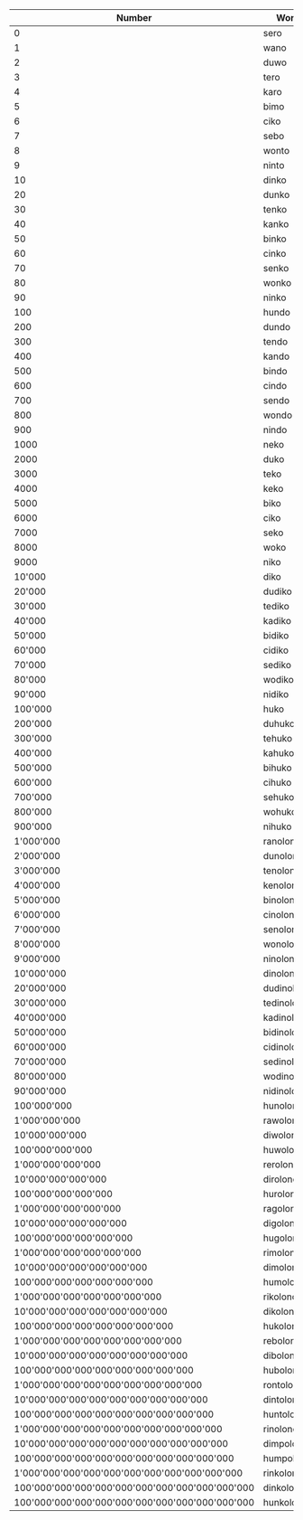 | Number | Word |
|--------|------|
| 0 | sero |
| 1 | wano |
| 2 | duwo |
| 3 | tero |
| 4 | karo |
| 5 | bimo |
| 6 | ciko |
| 7 | sebo |
| 8 | wonto |
| 9 | ninto |
| 10 | dinko |
| 20 | dunko |
| 30 | tenko |
| 40 | kanko |
| 50 | binko |
| 60 | cinko |
| 70 | senko |
| 80 | wonko |
| 90 | ninko |
| 100| hundo |
| 200 | dundo |
| 300 | tendo |
| 400 | kando |
| 500 | bindo |
| 600 | cindo |
| 700 | sendo |
| 800 | wondo |
| 900 | nindo |
| 1000 | neko |
| 2000 | duko |
| 3000 | teko |
| 4000 | keko |
| 5000 | biko |
| 6000 | ciko |
| 7000 | seko |
| 8000 | woko |
| 9000 | niko |
| 10'000 | diko |
| 20'000 | dudiko |
| 30'000 | tediko |
| 40'000 | kadiko |
| 50'000 | bidiko |
| 60'000 | cidiko |
| 70'000 | sediko |
| 80'000 | wodiko |
| 90'000 | nidiko |
| 100'000 | huko |
| 200'000 | duhuko |
| 300'000 | tehuko |
| 400'000 | kahuko |
| 500'000 | bihuko |
| 600'000 | cihuko |
| 700'000 | sehuko |
| 800'000 | wohuko |
| 900'000 | nihuko |
| 1'000'000 | ranolono |
| 2'000'000 | dunolono |
| 3'000'000 | tenolono |
| 4'000'000 | kenolono |
| 5'000'000 | binolono |
| 6'000'000 | cinolono |
| 7'000'000 | senolono |
| 8'000'000 | wonolono |
| 9'000'000 | ninolono |
| 10'000'000 | dinolono |
| 20'000'000 | dudinolono |
| 30'000'000 | tedinolono |
| 40'000'000 | kadinolono |
| 50'000'000 | bidinolono |
| 60'000'000 | cidinolono |
| 70'000'000 | sedinolono |
| 80'000'000 | wodinolono |
| 90'000'000 | nidinolono |
| 100'000'000 | hunolono |
| 1'000'000'000 | rawolono |
| 10'000'000'000 | diwolono |
| 100'000'000'000 | huwolono |
| 1'000'000'000'000 | rerolono |
| 10'000'000'000'000 | dirolono |
| 100'000'000'000'000 | hurolono |
| 1'000'000'000'000'000 | ragolono |
| 10'000'000'000'000'000 | digolono |
| 100'000'000'000'000'000 | hugolono |
| 1'000'000'000'000'000'000 | rimolono |
| 10'000'000'000'000'000'000 | dimolono |
| 100'000'000'000'000'000'000 | humolono |
| 1'000'000'000'000'000'000'000 | rikolono |
| 10'000'000'000'000'000'000'000 | dikolono |
| 100'000'000'000'000'000'000'000 | hukolono |
| 1'000'000'000'000'000'000'000'000 | rebolono |
| 10'000'000'000'000'000'000'000'000 | dibolono |
| 100'000'000'000'000'000'000'000'000 | hubolono |
| 1'000'000'000'000'000'000'000'000'000 | rontolono |
| 10'000'000'000'000'000'000'000'000'000 | dintolono |
| 100'000'000'000'000'000'000'000'000'000 | huntolono |
| 1'000'000'000'000'000'000'000'000'000'000 | rinolono |
| 10'000'000'000'000'000'000'000'000'000'000 | dimpolono |
| 100'000'000'000'000'000'000'000'000'000'000 | humpolono |
| 1'000'000'000'000'000'000'000'000'000'000'000 | rinkolono |
| 100'000'000'000'000'000'000'000'000'000'000'000 | dinkolono |
| 100'000'000'000'000'000'000'000'000'000'000'000 | hunkolono |
